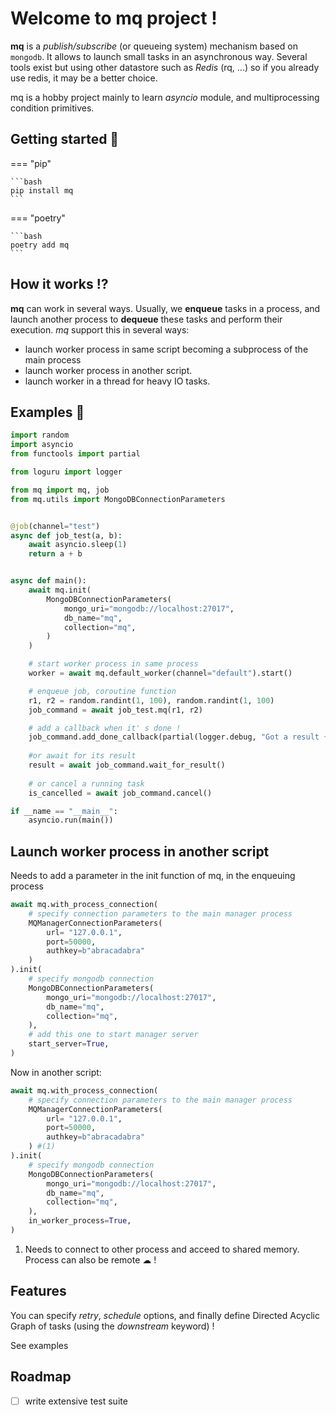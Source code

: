 # Welcome to mq project !

**mq** is a *publish/subscribe* (or queueing system) mechanism based on `mongodb`. It allows to launch small tasks
in an asynchronous way. Several tools exist but using other datastore such as *Redis* (rq, ...) so if you already use
redis, it may be a better choice.

mq is a hobby project mainly to learn *asyncio* module, and multiprocessing condition primitives.

## Getting started 🚀

=== "pip"

    ```bash
    pip install mq
    ```

=== "poetry"

    ```bash
    poetry add mq
    ```

## How it works ⁉

**mq** can work in several ways. Usually, we **enqueue** tasks in a process, and launch another process
to **dequeue** these tasks and perform their execution. *mq* support this in several ways:

- launch worker process in same script becoming a subprocess of the main process
- launch worker process in another script.
- launch worker in a thread for heavy IO tasks.

## Examples 🎨

```py title="minimal example" linenums="1"
import random
import asyncio
from functools import partial

from loguru import logger

from mq import mq, job
from mq.utils import MongoDBConnectionParameters


@job(channel="test")
async def job_test(a, b):
    await asyncio.sleep(1)
    return a + b


async def main():
    await mq.init(
        MongoDBConnectionParameters(
            mongo_uri="mongodb://localhost:27017",
            db_name="mq",
            collection="mq",
        )
    )

    # start worker process in same process
    worker = await mq.default_worker(channel="default").start()

    # enqueue job, coroutine function
    r1, r2 = random.randint(1, 100), random.randint(1, 100)
    job_command = await job_test.mq(r1, r2)

    # add a callback when it' s done !
    job_command.add_done_callback(partial(logger.debug, "Got a result {} !"))
    
    #or await for its result
    result = await job_command.wait_for_result()
    
    # or cancel a running task
    is_cancelled = await job_command.cancel()

if __name == "__main__":
    asyncio.run(main())
```

## Launch worker process in another script

Needs to add a parameter in the init function of mq, in the enqueuing process

```py hl_lines="16"
await mq.with_process_connection(
    # specify connection parameters to the main manager process
    MQManagerConnectionParameters(
        url= "127.0.0.1",
        port=50000,
        authkey=b"abracadabra"
    )
).init(
    # specify mongodb connection
    MongoDBConnectionParameters(
        mongo_uri="mongodb://localhost:27017",
        db_name="mq",
        collection="mq",
    ),
    # add this one to start manager server
    start_server=True,
)
```

Now in another script:

```py hl_lines="15"
await mq.with_process_connection(
    # specify connection parameters to the main manager process
    MQManagerConnectionParameters(
        url= "127.0.0.1",
        port=50000,
        authkey=b"abracadabra"
    ) #(1)
).init(
    # specify mongodb connection
    MongoDBConnectionParameters(
        mongo_uri="mongodb://localhost:27017",
        db_name="mq",
        collection="mq",
    ),
    in_worker_process=True,
)
```

1. Needs to connect to other process and acceed to shared memory. 
Process can also be remote ☁ !

## Features

You can specify _retry_, _schedule_ options, and finally define Directed Acyclic Graph
of tasks (using the _downstream_  keyword) !

See examples

## Roadmap

- [ ] write extensive test suite
